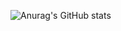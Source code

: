 ![Anurag's GitHub stats](https://github-readme-stats.vercel.app/api?username=Alexalexlex&show_icons=true&theme=radical)
